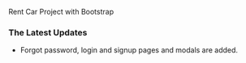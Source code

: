 Rent Car Project with Bootstrap

### The Latest Updates

- Forgot password, login and signup pages and modals are added.
